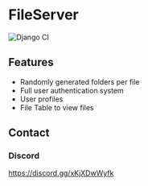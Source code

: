 # FileServer
![Django CI](https://github.com/compsup/FileServer/workflows/Django%20CI/badge.svg)
## Features

- Randomly generated folders per file
- Full user authentication system
- User profiles
- File Table to view files

## Contact

### Discord

https://discord.gg/xKjXDwWyfk
